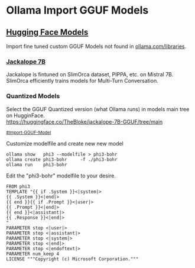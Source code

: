 # Ollama Import GGUF Models
## [Hugging Face Models](https://huggingface.co/models)
Import fine tuned custom GGUF Models not found in [ollama.com/libraries](https://ollama.com/library).

### [Jackalope 7B](https://huggingface.co/openaccess-ai-collective/jackalope-7b)
Jackalope is fintuned on SlimOrca dataset, PIPPA, etc. on Mistral 7B.
SlimOrca efficiently trains models for Multi-Turn Conversation.

### Quantized Models
Select the GGUF Quantized version (what Ollama runs) in models main tree on HugginFace.  
https://huggingface.co/TheBloke/jackalope-7B-GGUF/tree/main



<sub>[#Import-GGUF-Model](https://www.youtube.com/watch?v=3BnnsQCmgLo)

Customize modelfile and create new new model
```
ollama show   phi3 --modelfile > phi3-bohr
ollama create phi3-bohr     -f ./phi3-bohr
ollama run    phi3-bohr
```
Edit the "phi3-bohr" modelfile to your desire.
```
FROM phi3
TEMPLATE "{{ if .System }}<|system|>
{{ .System }}<|end|>
{{ end }}{{ if .Prompt }}<|user|>
{{ .Prompt }}<|end|>
{{ end }}<|assistant|>
{{ .Response }}<|end|>
"
PARAMETER stop <|user|>
PARAMETER stop <|assistant|>
PARAMETER stop <|system|>
PARAMETER stop <|end|>
PARAMETER stop <|endoftext|>
PARAMETER num_keep 4
LICENSE """Copyright (c) Microsoft Corporation."""
```
